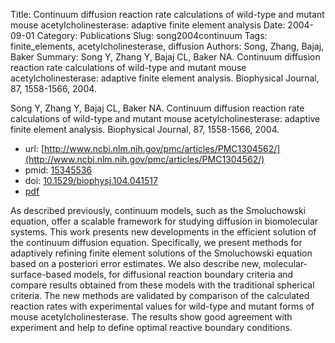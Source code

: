 Title: Continuum diffusion reaction rate calculations of wild-type and mutant mouse acetylcholinesterase: adaptive finite element analysis
Date: 2004-09-01
Category: Publications
Slug: song2004continuum
Tags: finite_elements, acetylcholinesterase, diffusion
Authors: Song, Zhang, Bajaj, Baker
Summary: Song Y, Zhang Y, Bajaj CL, Baker NA. Continuum diffusion reaction rate calculations of wild-type and mutant mouse acetylcholinesterase: adaptive finite element analysis. Biophysical Journal, 87, 1558-1566, 2004. 

Song Y, Zhang Y, Bajaj CL, Baker NA. Continuum diffusion reaction rate calculations of wild-type and mutant mouse acetylcholinesterase: adaptive finite element analysis. Biophysical Journal, 87, 1558-1566, 2004. 

* url: [http://www.ncbi.nlm.nih.gov/pmc/articles/PMC1304562/](http://www.ncbi.nlm.nih.gov/pmc/articles/PMC1304562/)
* pmid: [15345536](15345536)
* doi: [10.1529/biophysj.104.041517](10.1529/biophysj.104.041517)
* [pdf](http://sobolevnrm.github.io/papers/song2004continuum.pdf)

As described previously, continuum models, such as the Smoluchowski equation, offer a scalable framework for studying diffusion in biomolecular systems. This work presents new developments in the efficient solution of the continuum diffusion equation. Specifically, we present methods for adaptively refining finite element solutions of the Smoluchowski equation based on a posteriori error estimates. We also describe new, molecular-surface-based models, for diffusional reaction boundary criteria and compare results obtained from these models with the traditional spherical criteria. The new methods are validated by comparison of the calculated reaction rates with experimental values for wild-type and mutant forms of mouse acetylcholinesterase. The results show good agreement with experiment and help to define optimal reactive boundary conditions.
